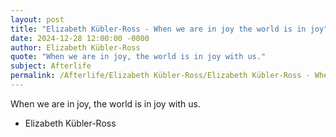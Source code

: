 ```yaml
---
layout: post
title: "Elizabeth Kübler-Ross - When we are in joy the world is in joy"
date: 2024-12-28 12:00:00 -0000
author: Elizabeth Kübler-Ross
quote: "When we are in joy, the world is in joy with us."
subject: Afterlife
permalink: /Afterlife/Elizabeth Kübler-Ross/Elizabeth Kübler-Ross - When we are in joy the world is in joy
---
```


When we are in joy, the world is in joy with us.

- Elizabeth Kübler-Ross
